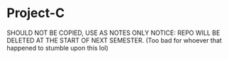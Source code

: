 # Project-C
SHOULD NOT BE COPIED, USE AS NOTES ONLY
NOTICE: REPO WILL BE DELETED AT THE START OF NEXT SEMESTER. (Too bad for whoever that happened to stumble upon this lol)
